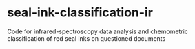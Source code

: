 # seal-ink-classification-ir
Code for infrared-spectroscopy data analysis and chemometric classification of red seal inks on questioned documents

